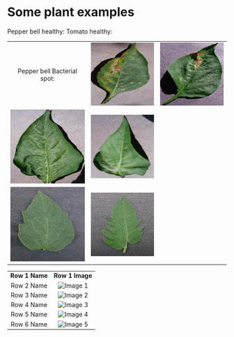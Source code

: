# Some plant examples

<table>
  <tr>
    <td align="center">
      Pepper bell Bacterial spot:
    </td>
    <td align="center">
      <img src="1-0022d6b7-d47c-4ee2-ae9a-392a53f48647___JR_B.Spot 8964.jpg" alt="Image 1" width="256">
    </td>
    <td align="center">
      <img src="2-006adb74-934f-448f-a14f-62181742127b___JR_B.Spot 3395.jpg" alt="Image 2" width="256">
    </td>
  </tr>
  <tr>Pepper bell healthy:
    <td align="center">
      <img src="3-00100ffa-095e-4881-aebf-61fe5af7226e___JR_HL 7886.jpg" alt="Image 3" width="256">
    </td>
    <td align="center">
      <img src="4-00208a93-7687-4e8c-b79e-3138687e0f38___JR_HL 7955.jpg" alt="Image 4" width="256">
    </td>
  </tr>
  <tr>Tomato healthy:
    <td align="center">
      <img src="5-000146ff-92a4-4db6-90ad-8fce2ae4fddd___GH_HL Leaf 259.1.jpg" alt="Image 5" width="256">
    </td>
    <td align="center">
      <img src="6-000bf685-b305-408b-91f4-37030f8e62db___GH_HL Leaf 308.1.jpg" alt="Image 6" width="256">
    </td>
  </tr>
</table>

<table>
  <tr>
    <td align="center">
      <strong>Row 1 Name</strong>
    </td>
    <td align="center">
      <strong>Row 1 Image</strong>
    </td>
  </tr>
  <tr>
    <td align="center">
      Row 2 Name
    </td>
    <td align="center">
      <img src="image1.jpg" alt="Image 1" width="300">
    </td>
  </tr>
  <tr>
    <td align="center">
      Row 3 Name
    </td>
    <td align="center">
      <img src="image2.jpg" alt="Image 2" width="300">
    </td>
  </tr>
  <tr>
    <td align="center">
      Row 4 Name
    </td>
    <td align="center">
      <img src="image3.jpg" alt="Image 3" width="300">
    </td>
  </tr>
  <tr>
    <td align="center">
      Row 5 Name
    </td>
    <td align="center">
      <img src="image4.jpg" alt="Image 4" width="300">
    </td>
  </tr>
  <tr>
    <td align="center">
      Row 6 Name
    </td>
    <td align="center">
      <img src="image5.jpg" alt="Image 5" width="300">
    </td>
  </tr>
</table>

